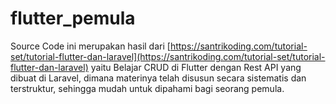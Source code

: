 # flutter_pemula

Source Code ini merupakan hasil dari [https://santrikoding.com/tutorial-set/tutorial-flutter-dan-laravel](https://santrikoding.com/tutorial-set/tutorial-flutter-dan-laravel) yaitu Belajar CRUD di Flutter dengan Rest API yang dibuat di Laravel, dimana materinya telah disusun secara sistematis dan terstruktur, sehingga mudah untuk dipahami bagi seorang pemula. 
